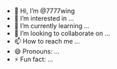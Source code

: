 - 👋 Hi, I’m @7777wing
- 👀 I’m interested in ...
- 🌱 I’m currently learning ...
- 💞️ I’m looking to collaborate on ...
- 📫 How to reach me ...
- 😄 Pronouns: ...
- ⚡ Fun fact: ...

<!---
7777wing/7777wing is a ✨ special ✨ repository because its `README.md` (this file) appears on your GitHub profile.
You can click the Preview link to take a look at your changes.
--->
